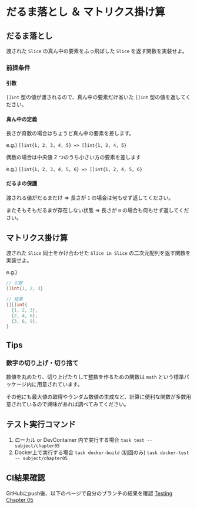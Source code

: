 # だるま落とし ＆ マトリクス掛け算

## だるま落とし

渡された `Slice` の真ん中の要素をふっ飛ばした `Slice` を返す関数を実装せよ。

### 前提条件

#### 引数

`[]int` 型の値が渡されるので、真ん中の要素だけ省いた `[]int` 型の値を返してください。

#### 真ん中の定義

長さが奇数の場合はちょうど真ん中の要素を差します。

e.g.) `[]int{1, 2, 3, 4, 5} => []int{1, 2, 4, 5}`

偶数の場合は中央値 2 つのうち小さい方の要素を差します

e.g.) `[]int{1, 2, 3, 4, 5, 6} => []int{1, 2, 4, 5, 6}`

#### だるまの保護

渡される値がだるまだけ => 長さが `1` の場合は何もせず返してください。

またそもそもだるまが存在しない状態 => 長さが `0` の場合も何もせず返してください。

## マトリクス掛け算

渡された `Slice` 同士をかけ合わせた `Slice in Slice` の二次元配列を返す関数を実装せよ。

e.g.)

```go
// 引数
[]int{1, 2, 3}

// 結果
[][]int{
  {1, 2, 3},
  {2, 4, 6},
  {3, 6, 9},
}
```

## Tips

### 数字の切り上げ・切り捨て

数値を丸めたり、切り上げたりして整数を作るための関数は `math` という標準パッケージ内に用意されています。

その他にも最大値の取得やランダム数値の生成など、計算に便利な関数が多数用意されているので興味があれば調べてみてください。

## テスト実行コマンド

1. ローカル or DevContainer 内で実行する場合
`task test -- subject/chapter05`
1. Docker上で実行する場合
`task docker-build` (初回のみ)
`task docker-test -- subject/chapter05`

## CI結果確認

GitHubにpush後、以下のページで自分のブランチの結果を確認
[Testing Chapter 05](https://github.com/kurupeku/hello-golang/actions/workflows/chapter05_test.yml)
